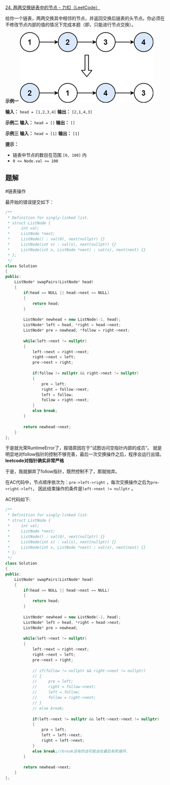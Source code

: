 
[24. 两两交换链表中的节点 - 力扣（LeetCode）](https://leetcode.cn/problems/swap-nodes-in-pairs/description/)

给你一个链表，两两交换其中相邻的节点，并返回交换后链表的头节点。你必须在不修改节点内部的值的情况下完成本题（即，只能进行节点交换）。

**示例一**
![](../zPictureStore/Pastedimage20240312141751.jpg)

**输入：** `head = [1,2,3,4]`
**输出：** `[2,1,4,3]`

**示例二**
**输入：** `head = []`
**输出：** `[]`

**示例三**
**输入：** `head = [1]`
**输出：** `[1]`

**提示：**

- 链表中节点的数目在范围 `[0, 100]` 内
- `0 <= Node.val <= 100`

## 题解

#链表操作 

最开始的错误提交如下：
```cpp
/**
 * Definition for singly-linked list.
 * struct ListNode {
 *     int val;
 *     ListNode *next;
 *     ListNode() : val(0), next(nullptr) {}
 *     ListNode(int x) : val(x), next(nullptr) {}
 *     ListNode(int x, ListNode *next) : val(x), next(next) {}
 * };
 */
class Solution 
{
public:
    ListNode* swapPairs(ListNode* head) 
    {
        if(head == NULL || head->next == NULL)
        {
            return head;
        }

        ListNode* newhead = new ListNode(-1, head);
        ListNode* left = head, *right = head->next;
        ListNode* pre = newhead, *follow = right->next;

        while(left->next != nullptr)
        {
            left->next = right->next;
            right->next = left;
            pre->next = right;

            if(follow != nullptr && right->next != nullptr)
            {
                pre = left;
                right = follow->next;
                left = follow;
                follow = right->next;
            }
            else break;
        }

        return newhead->next;
    }
};
```
于是就光荣RuntimeError了，报错原因在于”试图访问空指针内部的成员“。
就是明显地对follow指针的控制不够完善，最后一次交换操作之后，程序会运行出错。
**leetcode对指针确实非常严格**

于是，我就摒弃了follow指针，既然控制不了，那就抛弃。

在AC代码中，节点顺序依次为：`pre->left->right` ，每次交换操作之后为`pre->right->left`， 因此结束操作的条件是`left->next != nullptr`  。

AC代码如下:
```cpp
/**
 * Definition for singly-linked list.
 * struct ListNode {
 *     int val;
 *     ListNode *next;
 *     ListNode() : val(0), next(nullptr) {}
 *     ListNode(int x) : val(x), next(nullptr) {}
 *     ListNode(int x, ListNode *next) : val(x), next(next) {}
 * };
 */
class Solution 
{
public:
    ListNode* swapPairs(ListNode* head) 
    {
        if(head == NULL || head->next == NULL)
        {
            return head;
        }

        ListNode* newhead = new ListNode(-1, head);
        ListNode* left = head, *right = head->next;
        ListNode* pre = newhead;

        while(left->next != nullptr)
        {
            left->next = right->next;
            right->next = left;
            pre->next = right;

            // if(follow != nullptr && right->next != nullptr)
            // {
            //     pre = left;
            //     right = follow->next;
            //     left = follow;
            //     follow = right->next;
            // }
            // else break;

            if(left->next != nullptr && left->next->next != nullptr)
            {
                pre = left;
                left = left->next;
                right = left->next;
            }
            else break;//break没有的话可能会在最后有死循环。
        }

        return newhead->next;
    }
};
```
